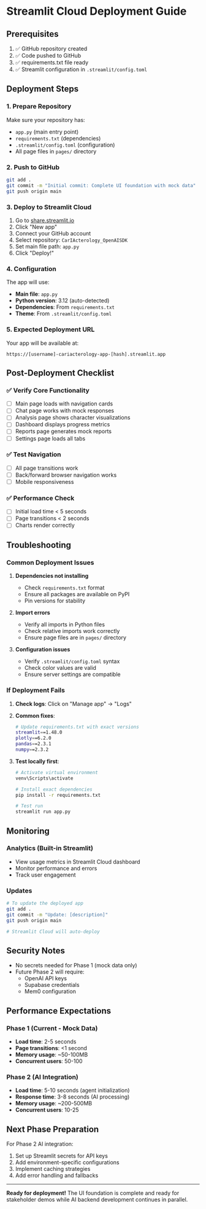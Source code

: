 # Streamlit Cloud Deployment Guide

## Prerequisites

1. ✅ GitHub repository created
2. ✅ Code pushed to GitHub
3. ✅ requirements.txt file ready
4. ✅ Streamlit configuration in `.streamlit/config.toml`

## Deployment Steps

### 1. Prepare Repository

Make sure your repository has:
- `app.py` (main entry point)
- `requirements.txt` (dependencies)
- `.streamlit/config.toml` (configuration)
- All page files in `pages/` directory

### 2. Push to GitHub

```bash
git add .
git commit -m "Initial commit: Complete UI foundation with mock data"
git push origin main
```

### 3. Deploy to Streamlit Cloud

1. Go to [share.streamlit.io](https://share.streamlit.io)
2. Click "New app"
3. Connect your GitHub account
4. Select repository: `CarIActerology_OpenAISDK`
5. Set main file path: `app.py`
6. Click "Deploy!"

### 4. Configuration

The app will use:
- **Main file**: `app.py`
- **Python version**: 3.12 (auto-detected)
- **Dependencies**: From `requirements.txt`
- **Theme**: From `.streamlit/config.toml`

### 5. Expected Deployment URL

Your app will be available at:
```
https://[username]-cariacterology-app-[hash].streamlit.app
```

## Post-Deployment Checklist

### ✅ Verify Core Functionality
- [ ] Main page loads with navigation cards
- [ ] Chat page works with mock responses
- [ ] Analysis page shows character visualizations
- [ ] Dashboard displays progress metrics
- [ ] Reports page generates mock reports
- [ ] Settings page loads all tabs

### ✅ Test Navigation
- [ ] All page transitions work
- [ ] Back/forward browser navigation works
- [ ] Mobile responsiveness

### ✅ Performance Check
- [ ] Initial load time < 5 seconds
- [ ] Page transitions < 2 seconds
- [ ] Charts render correctly

## Troubleshooting

### Common Deployment Issues

1. **Dependencies not installing**
   - Check `requirements.txt` format
   - Ensure all packages are available on PyPI
   - Pin versions for stability

2. **Import errors**
   - Verify all imports in Python files
   - Check relative imports work correctly
   - Ensure page files are in `pages/` directory

3. **Configuration issues**
   - Verify `.streamlit/config.toml` syntax
   - Check color values are valid
   - Ensure server settings are compatible

### If Deployment Fails

1. **Check logs**: Click on "Manage app" → "Logs"
2. **Common fixes**:
   ```bash
   # Update requirements.txt with exact versions
   streamlit==1.48.0
   plotly==6.2.0
   pandas==2.3.1
   numpy==2.3.2
   ```

3. **Test locally first**:
   ```bash
   # Activate virtual environment
   venv\Scripts\activate
   
   # Install exact dependencies
   pip install -r requirements.txt
   
   # Test run
   streamlit run app.py
   ```

## Monitoring

### Analytics (Built-in Streamlit)
- View usage metrics in Streamlit Cloud dashboard
- Monitor performance and errors
- Track user engagement

### Updates
```bash
# To update the deployed app
git add .
git commit -m "Update: [description]"
git push origin main

# Streamlit Cloud will auto-deploy
```

## Security Notes

- No secrets needed for Phase 1 (mock data only)
- Future Phase 2 will require:
  - OpenAI API keys
  - Supabase credentials
  - Mem0 configuration

## Performance Expectations

### Phase 1 (Current - Mock Data)
- **Load time**: 2-5 seconds
- **Page transitions**: <1 second
- **Memory usage**: ~50-100MB
- **Concurrent users**: 50-100

### Phase 2 (AI Integration)
- **Load time**: 5-10 seconds (agent initialization)
- **Response time**: 3-8 seconds (AI processing)
- **Memory usage**: ~200-500MB
- **Concurrent users**: 10-25

## Next Phase Preparation

For Phase 2 AI integration:
1. Set up Streamlit secrets for API keys
2. Add environment-specific configurations
3. Implement caching strategies
4. Add error handling and fallbacks

---

**Ready for deployment!** The UI foundation is complete and ready for stakeholder demos while AI backend development continues in parallel.